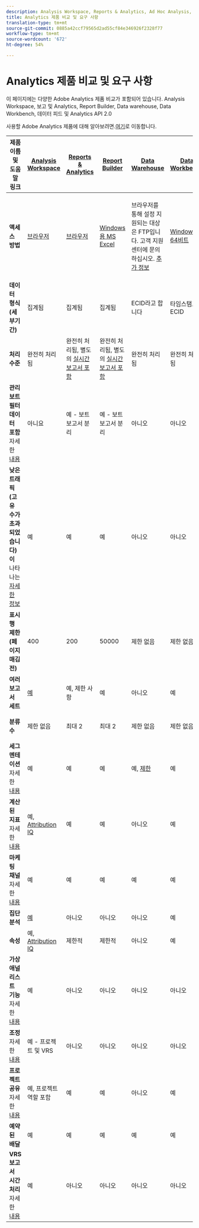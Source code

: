 ```yaml
---
description: Analysis Workspace, Reports & Analytics, Ad Hoc Analysis, Report Builder, Data Warehouse 및 Data Workbench의 시스템 요구 사항 및 비교
title: Analytics 제품 비교 및 요구 사항
translation-type: tm+mt
source-git-commit: 0885a42ccf79565d2ad55cf84e346926f2328f77
workflow-type: tm+mt
source-wordcount: '672'
ht-degree: 54%

---
```



# Analytics 제품 비교 및 요구 사항

이 페이지에는 다양한 Adobe Analytics 제품 비교가 포함되어 있습니다. Analysis Workspace, 보고 및 Analytics, Report Builder, Data warehouse, Data Workbench, 데이터 피드 및 Analytics API 2.0

사용할 Adobe Analytics 제품에 대해 알아보려면.[여기](/help/admin/c-analytics-product-comparison/which-analytics-tool.md)로 이동합니다.

| 제품 이름 및 도움말 링크 | [Analysis Workspace](https://docs.adobe.com/content/help/ko-KR/analytics/analyze/analysis-workspace/home.html) | [Reports &amp; Analytics](https://docs.adobe.com/content/help/ko-KR/analytics/analyze/reports-analytics/getting-started.html) | [Report Builder](https://docs.adobe.com/content/help/ko-KR/analytics/analyze/report-builder/home.html) | [Data Warehouse](https://docs.adobe.com/content/help/ko-KR/analytics/export/data-warehouse/data-warehouse.html) | [Data Workbench](https://docs.adobe.com/content/help/en/data-workbench/using/home.html) | [데이터 피드](https://docs.adobe.com/content/help/ko-KR/analytics/export/analytics-data-feed/data-feed-overview.html) | [Analytics API 2.0](https://www.adobe.io/apis/experiencecloud/analytics/docs.html) |
|---|---|---|---|---|---|---|---|
| **액세스 방법** | [브라우저](https://docs.adobe.com/content/help/ko-KR/analytics/admin/sys-reqs.html) | [브라우저](https://docs.adobe.com/content/help/ko-KR/analytics/admin/sys-reqs.html) | [Windows용 MS Excel](https://docs.adobe.com/content/help/ko-KR/analytics/analyze/report-builder/report-builder-setup/system-requirements.html) | 브라우저를 통해 설정 지원되는 대상은 FTP입니다. 고객 지원 센터에 문의하십시오. [추가 정보](https://docs.adobe.com/content/help/ko-KR/analytics/admin/sys-reqs.html) | [Windows 64비트](https://docs.adobe.com/content/help/ko-KR/data-workbench/using/install/c-data-workbench-client-install.html) | 브라우저를 통해 설정합니다. 지원되는 대상은 FTP, SFTP, Azure Blob, S3입니다. [추가 정보](https://docs.adobe.com/content/help/ko-KR/analytics/export/analytics-data-feed/data-feed-overview.html) | RESTful API 툴. Adobe I/O 자격 증명으로 로그인합니다. [추가 정보](https://www.adobe.io/apis/experiencecloud/analytics/docs.html) |
| **데이터 형식(세부기간)** | 집계됨 | 집계됨 | 집계됨 | ECID라고 합니다 | 타임스탬프 + ECID | 타임스탬프 + ECID | 집계됨 |
| **처리 수준** | 완전히 처리됨 | 완전히 처리됨, 별도의 [실시간 보고서 포함](https://docs.adobe.com/content/help/en/analytics/components/real-time-reporting/realtime.html) | 완전히 처리됨, 별도의 [실시간 보고서 포함](https://docs.adobe.com/content/help/en/analytics/components/real-time-reporting/realtime.html) | 완전히 처리됨 | 완전히 처리됨 | 완전히 처리됨 | 완전히 처리됨 |
| **관리 보트 필터 데이터 포함** 자세한 <br>[내용](https://docs.adobe.com/content/help/en/analytics/admin/admin-tools/bot-removal/bot-removal.html) | 아니요 | 예 - 보트 보고서 분리 | 예 - 보트 보고서 분리 | 아니오 | 아니오 | 아니오 | 아니오 |
| **낮은 트래픽(고유 수가 초과되었습니다)이** 나타나는 <br>[자세한 정보](https://docs.adobe.com/content/help/ko-KR/analytics/technotes/low-traffic.html) | 예 | 예 | 예 | 아니오 | 아니오 | 아니오 | 예 |
| **표시 행 제한(페이지 매김 전)** | 400 | 200 | 50000 | 제한 없음 | 제한 없음 | 제한 없음 | 50000 |
| **여러 보고서 세트** | [예](https://docs.adobe.com/content/help/ko-KR/analytics/analyze/analysis-workspace/build-workspace-project/multiple-report-suites.html) | 예, 제한 사항 | 예 | 아니오 | 예 | 아니오 | 예 |
| **분류 수** | 제한 없음 | 최대 2 | 최대 2 | 제한 없음 | 제한 없음 | 제한 없음 | 제한 없음, 여러 쿼리 실행 |
| **세그멘테이션** 자세한 <br>[내용](https://docs.adobe.com/content/help/en/analytics/components/segmentation/segmentation-workflow/seg-workflow.html) | 예 | 예 | 예 | 예, [제한](https://docs.adobe.com/content/help/en/analytics/components/segmentation/segment-reference/seg-compatibility.html) | 예 | 아니오 | 예 |
| **계산된 지표** 자세한 <br>[내용](https://docs.adobe.com/content/help/ko-KR/analytics/components/calculated-metrics/cm-overview.html) | 예, [Attribution IQ](https://docs.adobe.com/content/help/en/analytics/analyze/analysis-workspace/attribution/overview.html) | 예 | 예 | 아니오 | 예 | 아니오 | 예, [Attribution IQ](https://docs.adobe.com/content/help/en/analytics/analyze/analysis-workspace/attribution/overview.html) |
| **마케팅 채널** 자세한 <br>[내용](https://docs.adobe.com/content/help/ko-KR/analytics/components/marketing-channels/c-getting-started-mchannel.html) | 예 | 예 | 예 | 예 | 예 | 예 - [va_finder, va_closer](https://docs.adobe.com/content/help/en/analytics/export/analytics-data-feed/data-feed-contents/datafeeds-reference.html) | 예 |
| **집단 분석** | [예](https://docs.adobe.com/content/help/ko-KR/analytics/analyze/analysis-workspace/visualizations/cohort-table/cohort-analysis.html) | 아니오 | 아니오 | 아니오 | 예 | 아니오 | 아니오 |
| **속성** | 예, [Attribution IQ](https://docs.adobe.com/content/help/en/analytics/analyze/analysis-workspace/attribution/overview.html) | 제한적 | 제한적 | 아니오 | 예 | 아니오 | 예, [Attribution IQ](https://docs.adobe.com/content/help/en/analytics/analyze/analysis-workspace/attribution/overview.html) |
| **가상 애널리스트 기능** 자세한 <br>[내용](https://docs.adobe.com/content/help/ko-KR/analytics/analyze/analysis-workspace/virtual-analyst/overview.html) | 예 | 아니오 | 아니오 | 아니오 | 아니오 | 아니오 | 예 |
| **조정** 자세한 <br>[내용](https://docs.adobe.com/content/help/ko-KR/analytics/analyze/analysis-workspace/curate-share/curate.html) | 예 - 프로젝트 및 VRS | 아니오 | 아니오 | 아니오 | 아니오 | 아니오 | 예 - VRS만 해당 |
| **프로젝트 공유** 자세한 <br>[내용](https://docs.adobe.com/content/help/ko-KR/analytics/analyze/analysis-workspace/curate-share/share-projects.html) | 예, 프로젝트 역할 포함 | 예 | 예 | 아니오 | 예 | 아니오 | 아니오 |
| **예약된 배달** | 예 | 예 | 예 | 예 | 예 | 예 | 아니오 |
| **VRS 보고서 시간 처리** 자세한 <br>[내용](https://docs.adobe.com/content/help/ko-KR/analytics/components/virtual-report-suites/vrs-report-time-processing.html) | 예 | 아니오 | 아니오 | 아니오 | 아니오 | 아니오 | 예 |
